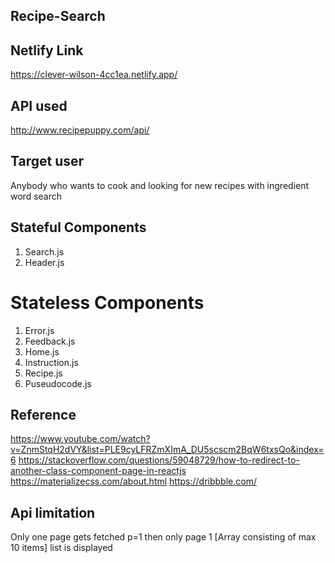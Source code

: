 ## Recipe-Search
## Netlify Link
https://clever-wilson-4cc1ea.netlify.app/

## API used
http://www.recipepuppy.com/api/

## Target user 
Anybody who wants to cook and looking for new recipes with ingredient word search

## Stateful Components
1. Search.js
2. Header.js

# Stateless Components
1. Error.js
2. Feedback.js
3. Home.js
4. Instruction.js
5. Recipe.js
6. Puseudocode.js

## Reference
https://www.youtube.com/watch?v=ZnmStqH2dVY&list=PLE9cyLFRZmXImA_DU5scscm2BqW6txsQo&index=6
https://stackoverflow.com/questions/59048729/how-to-redirect-to-another-class-component-page-in-reactjs
https://materializecss.com/about.html
https://dribbble.com/

## Api limitation
Only one page gets fetched
p=1 then only page 1 [Array consisting of max 10 items] list is displayed
 